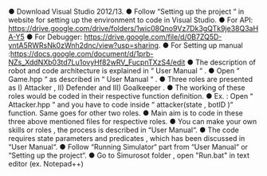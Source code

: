 ● Download Visual Studio 2012/13. 
● Follow “Setting up the project “ in website for setting up the
environment to code in Visual Studio. 
● For API: https://drive.google.com/drive/folders/1wic08Qno9Vz7Dk3gQTk9je38Q3aHA-Y5
● For Debugger: https://drive.google.com/file/d/0B7ZQ5D-yntA5RWRsNk0zWnh2dnc/view?usp=sharing. 
● For Setting up manual :https://docs.google.com/document/d/1prb-NZs_XddNXb03td7Lu1ovyHf82wRV_FucpnTXzS4/edit
● The description of robot and code architecture is explained in “ User
Manual “ . 
● Open “ Game.hpp “ as described in “ User Manual “ . 
● Three roles are presented as I) Attacker , II) Defender and III)
Goalkeeper . 
● The working of these roles would be coded in their respective
function definition.
● Ex. : Open “ Attacker.hpp “ and you have to code inside “ attacker(state , botID )“ function. Same goes for other two roles. ● Main aim is to code in these three above mentioned files for
respective roles. 
● You can make your own skills or roles , the process is described in
“User Manual“. 
● The code requires state parameters and predicates , which has been
discussed in “User Manual“.
● Follow “Running Simulator“ part from “User Manual“ or “Setting up
the project“. 
● Go to Simurosot folder , open &quot;Run.bat&quot; in text editor (ex. Notepad++)

